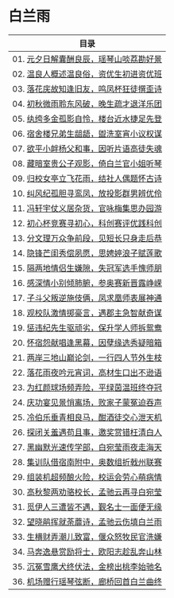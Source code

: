 # 白兰雨

|目录|
|-|
|01. [元夕日解囊酬良辰，瑶琴山啖荔勘好景](./docs/01.md)|
|02. [温良人概述温良俗，资优生初进资优班](./docs/02.md)|
|03. [落花庑故知逢旧友，鸣凤杯狂徒撰歪诗](./docs/03.md)|
|04. [初秋微雨聆东风破，晚生疏才退洋乐团](./docs/04.md)|
|05. [纨绔多金孤影自怜，楼台近水捷足先登](./docs/05.md)|
|06. [宿舍楼兄弟生龃龉，盥洗室宵小议权谋](./docs/06.md)|
|07. [欲平小衅杨父和事，因听片语高徒失魂](./docs/07.md)|
|08. [藏暗室贵公子观影，倚白兰官小姐听琴](./docs/08.md)|
|09. [归校女亭立飞花雨，结社人偶题怀古诗](./docs/09.md)|
|10. [纠风纪孤胆寻鸾凤，放投影群男辨优伶](./docs/10.md)|
|11. [冯轩宇仗义居杂货，官咏梅集思办园游](./docs/11.md)|
|12. [初心杯竞赛寻初心，科创赛评优践科创](./docs/12.md)|
|13. [分文理万众争前段，见短长只身走后恭](./docs/13.md)|
|14. [隐锋芒闺秀偿夙愿，思娉婷浪子赋莲歌](./docs/14.md)|
|15. [隔两地情侣生嫌隙，失冠军选手愧师朋](./docs/15.md)|
|16. [感深情小别倾肺腑，参奥赛新晋露峥嵘](./docs/16.md)|
|17. [子斗父叛逆施伎俩，凤求凰师表展神通](./docs/17.md)|
|18. [观校队激情掷豪言，遇郡主急智献奇谋](./docs/18.md)|
|19. [惩违纪先生驱顽劣，保升学人师拆鸳鸯](./docs/19.md)|
|20. [怀宿怨献唱逢黑幕，因孽缘选秀疑暗箱](./docs/20.md)|
|21. [两岸三地山巅论剑，一行四人节外生枝](./docs/21.md)|
|22. [落花雨夜吟元宵词，高材生口出不逊语](./docs/22.md)|
|23. [为红颜球场频弄险，平绿茵温班终夺冠](./docs/23.md)|
|24. [庆功宴见景悄离场，败家子蒙冤迫吞声](./docs/24.md)|
|25. [冷伯乐垂青相良马，酣酒徒交心泄天机](./docs/25.md)|
|26. [探闭关羞遇苟且事，邀奖赏错枉清白人](./docs/26.md)|
|27. [黑幽默光速传学部，白宛莹雨夜走海天](./docs/27.md)|
|28. [集训队借宿南附中，奥数组折戟州联赛](./docs/28.md)|
|29. [组装机超频酿火险，校运会劳心萌病情](./docs/29.md)|
|30. [高秋黎两劝骆校长，孟驰云再寻白宛莹](./docs/30.md)|
|31. [觅伊人三遭皆不遇，觐名士一面便无缘](./docs/31.md)|
|32. [望晓鹃挥就荼蘼诗，孟驰云伤填白兰雨](./docs/32.md)|
|33. [生横财弄潮儿致富，偃众怒牧民官洗嫌](./docs/33.md)|
|34. [马奔逸悬赏励将士，欧阳志趁乱奔山林](./docs/34.md)|
|35. [沉冤雪鹰犬终伏法，金榜出桃李始驰名](./docs/35.md)|
|36. [机场赠行瑶琴弦断，廊桥回首白兰曲终](./docs/36.md)|
